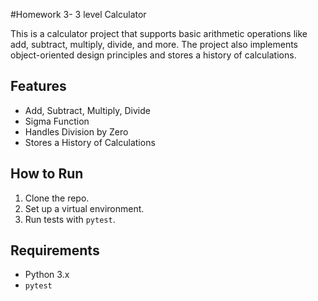 #Homework 3- 3 level Calculator

This is a calculator project that supports basic arithmetic operations like add, subtract, multiply, divide, and more. The project also implements object-oriented design principles and stores a history of calculations.

## Features
- Add, Subtract, Multiply, Divide
- Sigma Function
- Handles Division by Zero
- Stores a History of Calculations

## How to Run

1. Clone the repo.
2. Set up a virtual environment.
3. Run tests with `pytest`.

## Requirements
- Python 3.x
- `pytest`

